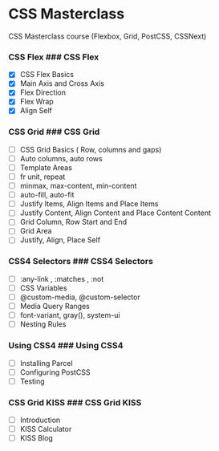 # CSS Masterclass

CSS Masterclass course (Flexbox, Grid, PostCSS, CSSNext)

### CSS Flex ### CSS Flex

- [x] CSS Flex Basics
- [x] Main Axis and Cross Axis
- [x] Flex Direction
- [x] Flex Wrap
- [x] Align Self

### CSS Grid ### CSS Grid

- [ ] CSS Grid Basics ( Row, columns and gaps)
- [ ] Auto columns, auto rows
- [ ] Template Areas
- [ ] fr unit, repeat
- [ ] minmax, max-content, min-content
- [ ] auto-fill, auto-fit
- [ ] Justify Items, Align Items and Place Items
- [ ] Justify Content, Align Content and Place Content Content
- [ ] Grid Column, Row Start and End
- [ ] Grid Area
- [ ] Justify, Align, Place Self

### CSS4 Selectors ### CSS4 Selectors

- [ ] :any-link , :matches , :not
- [ ] CSS Variables
- [ ] @custom-media, @custom-selector
- [ ] Media Query Ranges
- [ ] font-variant, gray(), system-ui
- [ ] Nesting Rules

### Using CSS4 ### Using CSS4

- [ ] Installing Parcel
- [ ] Configuring PostCSS
- [ ] Testing

### CSS Grid KISS ### CSS Grid KISS

- [ ] Introduction
- [ ] KISS Calculator
- [ ] KISS Blog
